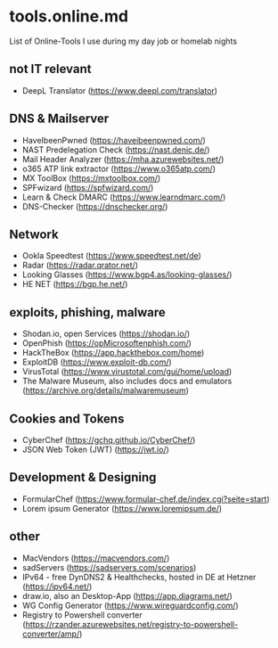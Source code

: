 # tools.online.md
List of Online-Tools I use during my day job or homelab nights

## not IT relevant
 - DeepL Translator (https://www.deepl.com/translator)
## DNS & Mailserver
 - HaveIbeenPwned (https://haveibeenpwned.com/)
 - NAST Predelegation Check (https://nast.denic.de/)
 - Mail Header Analyzer (https://mha.azurewebsites.net/)
 - o365 ATP link extractor (https://www.o365atp.com/)
 - MX ToolBox (https://mxtoolbox.com/)
 - SPFwizard (https://spfwizard.com/)
 - Learn & Check DMARC (https://www.learndmarc.com/)
 - DNS-Checker (https://dnschecker.org/)
## Network
 - Ookla Speedtest (https://www.speedtest.net/de)
 - Radar (https://radar.qrator.net/)
 - Looking Glasses (https://www.bgp4.as/looking-glasses/)
 - HE NET (https://bgp.he.net/)
## exploits, phishing, malware
 - Shodan.io, open Services (https://shodan.io/)
 - OpenPhish (https://opMicrosoftenphish.com/)
 - HackTheBox (https://app.hackthebox.com/home)
 - ExploitDB (https://www.exploit-db.com/)
 - VirusTotal (https://www.virustotal.com/gui/home/upload)
 - The Malware Museum, also includes docs and emulators (https://archive.org/details/malwaremuseum)
## Cookies and Tokens
 - CyberChef (https://gchq.github.io/CyberChef/)
 - JSON Web Token (JWT) (https://jwt.io/)
## Development & Designing
 - FormularChef (https://www.formular-chef.de/index.cgi?seite=start)
 - Lorem ipsum Generator (https://www.loremipsum.de/)
## other
 - MacVendors (https://macvendors.com/)
 - sadServers (https://sadservers.com/scenarios)
 - IPv64 - free DynDNS2 & Healthchecks, hosted in DE at Hetzner (https://ipv64.net/)
 - draw.io, also an Desktop-App (https://app.diagrams.net/)
 - WG Config Generator (https://www.wireguardconfig.com/)
 - Registry to Powershell converter (https://rzander.azurewebsites.net/registry-to-powershell-converter/amp/) 
